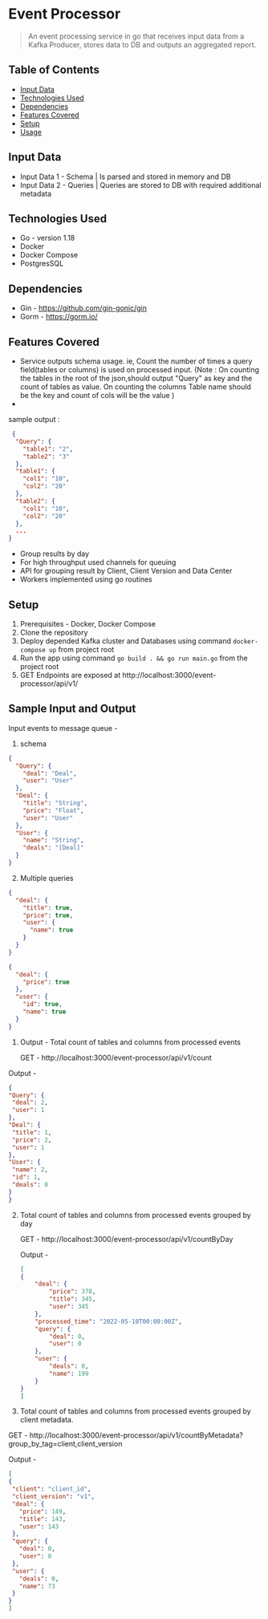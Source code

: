 # Event Processor

> An event processing service in go that receives input data from a Kafka Producer, stores data to DB and outputs an
> aggregated report.

## Table of Contents

- [Input Data](#input-data)
- [Technologies Used](#technologies-used)
- [Dependencies](#dependencies)
- [Features Covered](#features-covered)
- [Setup](#setup)
- [Usage](#usage)

## Input Data

- Input Data 1 - Schema | Is parsed and stored in memory and DB
- Input Data 2 - Queries | Queries are stored to DB with required additional metadata

## Technologies Used

- Go - version 1.18
- Docker
- Docker Compose
- PostgresSQL

## Dependencies

- Gin - https://github.com/gin-gonic/gin
- Gorm - https://gorm.io/

## Features Covered

- Service outputs schema usage.
  ie, Count the number of times a query field(tables or columns) is used on processed input.
  (Note : On counting the tables in the root of the json,should output "Query" as key and the count of tables as value.
  On counting the columns Table name should be the key and count of cols will be the value )
-

sample output :

````json
 {
  "Query": {
    "table1": "2",
    "table2": "3"
  },
  "table1": {
    "col1": "10",
    "col2": "20"
  },
  "table2": {
    "col1": "10",
    "col2": "20"
  },
  ...
}
  ````

- Group results by day
- For high throughput used channels for queuing
- API for grouping result by Client, Client Version and Data Center
- Workers implemented using go routines

## Setup

1. Prerequisites - Docker, Docker Compose
2. Clone the repository
3. Deploy depended Kafka cluster and Databases using command `docker-compose up` from project root
4. Run the app using command `go build . && go run main.go` from the project root
5. GET Endpoints are exposed at http://localhost:3000/event-processor/api/v1/

## Sample Input and Output

Input events to message queue -

1. schema 

```json
{
  "Query": {
    "deal": "Deal",
    "user": "User"
  },
  "Deal": {
    "title": "String",
    "price": "Float",
    "user": "User"
  },
  "User": {
    "name": "String",
    "deals": "[Deal]"
  }
}
```

2. Multiple queries
```json
{
  "deal": {
    "title": true,
    "price": true,
    "user": {
      "name": true
    }
  }
}
```

```json
{
  "deal": {
    "price": true
  },
  "user": {
    "id": true,
    "name": true
  }
}
```

1. Output - Total count of tables and columns from processed events

   GET - http://localhost:3000/event-processor/api/v1/count

Output -

   ```json
{
  "Query": {
    "deal": 2,
    "user": 1
  },
  "Deal": {
    "title": 1,
    "price": 2,
    "user": 1
  },
  "User": {
    "name": 2,
    "id": 1,
    "deals": 0
  }
}
   ```

2. Total count of tables and columns from processed events grouped by day

   GET - http://localhost:3000/event-processor/api/v1/countByDay

   Output -
   ```json
   [
   {
       "deal": {
           "price": 378,
           "title": 345,
           "user": 345
       },
       "processed_time": "2022-05-10T00:00:00Z",
       "query": {
           "deal": 0,
           "user": 0
       },
       "user": {
           "deals": 0,
           "name": 199
       }
   }
   ]
   ```

3. Total count of tables and columns from processed events grouped by client metadata.

GET - http://localhost:3000/event-processor/api/v1/countByMetadata?group_by_tag=client,client_version

Output -

   ```json
   [
  {
    "client": "client_id",
    "client_version": "v1",
    "deal": {
      "price": 149,
      "title": 143,
      "user": 143
    },
    "query": {
      "deal": 0,
      "user": 0
    },
    "user": {
      "deals": 0,
      "name": 73
    }
  }
]
   ```
   
